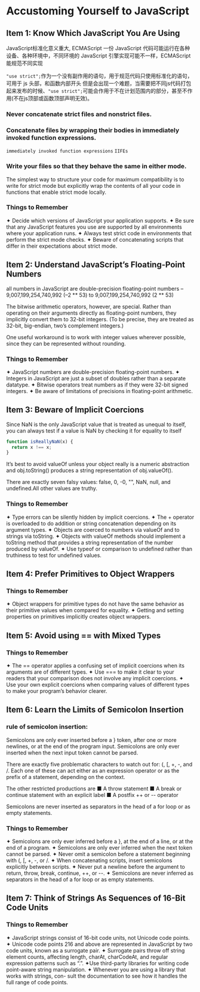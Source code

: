 
# Accustoming Yourself to JavaScript

## Item 1: Know Which JavaScript You Are Using

JavaScript标准化意义重大, ECMAScript
一份 JavaScript 代码可能运行在各种设备、各种环境中，不同环境的 JavaScript 引擎实现可能不一样，ECMAScript 能规范不同实现

`"use strict";`作为一个没有副作用的语句，用于规范代码只使用标准化的语句，可用于 js 头部，和函数内部开头
但是会出现一个难题，当需要把不同js代码打包起来发布的时候、`"use strict";`可能会作用于不在计划范围内的部分，甚至不作用(不在js顶部或函数顶部声明无效)。
### Never concatenate strict files and nonstrict files.
### Concatenate files by wrapping their bodies in immediately invoked function expressions.

`immediately invoked function expressions` `IIFEs`

### Write your files so that they behave the same in either mode.
The simplest way to structure your code for maximum compatibility is to write for strict mode but explicitly wrap the contents of all your code in functions that enable strict mode locally.

### Things to Remember
✦ Decide which versions of JavaScript your application supports.
✦ Be sure that any JavaScript features you use are supported by all environments where your application runs.
✦ Always test strict code in environments that perform the strict mode checks.
✦ Beware of concatenating scripts that differ in their expectations about strict mode.

## Item 2: Understand JavaScript’s Floating-Point Numbers
all numbers in JavaScript are double-precision floating-point numbers
–9,007,199,254,740,992 (–2 ** 53) to 9,007,199,254,740,992 (2 ** 53)

The bitwise arithmetic operators, however, are special. Rather than operating on their arguments directly as floating-point numbers, they implicitly convert them to 32-bit integers. (To be precise, they are treated as 32-bit, big-endian, two’s complement integers.) 

One useful workaround is to work with integer values wherever possible, since they can be represented without rounding.

### Things to Remember
✦ JavaScript numbers are double-precision floating-point numbers.
✦ Integers in JavaScript are just a subset of doubles rather than a
separate datatype.
✦ Bitwise operators treat numbers as if they were 32-bit signed integers.
✦ Be aware of limitations of precisions in floating-point arithmetic.

## Item 3: Beware of Implicit Coercions

Since NaN is the only JavaScript value that is treated as unequal to itself, you can always test if a value is NaN by checking it for equality to itself

```js
function isReallyNaN(x) { 
  return x !== x;
}
```

 It’s best to avoid valueOf unless your object really is a numeric abstraction and obj.toString() produces a string representation of obj.valueOf().

 There are exactly seven falsy values: false, 0, -0, "", NaN, null, and undefined.All other values are truthy.


### Things to Remember
✦ Type errors can be silently hidden by implicit coercions.
✦ The + operator is overloaded to do addition or string concatenation
depending on its argument types.
✦ Objects are coerced to numbers via valueOf and to strings via
toString.
✦ Objects with valueOf methods should implement a toString method that provides a string representation of the number produced by valueOf.
✦ Use typeof or comparison to undefined rather than truthiness to test for undefined values.

## Item 4: Prefer Primitives to Object Wrappers

### Things to Remember
✦ Object wrappers for primitive types do not have the same behavior as their primitive values when compared for equality.
✦ Getting and setting properties on primitives implicitly creates object wrappers.

## Item 5: Avoid using == with Mixed Types

### Things to Remember
✦ The == operator applies a confusing set of implicit coercions when its arguments are of different types.
✦ Use === to make it clear to your readers that your comparison does not involve any implicit coercions.
✦ Use your own explicit coercions when comparing values of different types to make your program’s behavior clearer.

## Item 6: Learn the Limits of Semicolon Insertion

### rule of semicolon insertion:
Semicolons are only ever inserted before a } token, after one or more newlines, or at the end of the program input.
Semicolons are only ever inserted when the next input token cannot be parsed.

There are exactly five problematic characters to watch out for: (, [, +, -, and /. Each one of these can act either as an expression operator or as the prefix of a statement, depending on the context.

The other restricted productions are
■ A throw statement
■ A break or continue statement with an explicit label
■ A postfix ++ or -- operator

Semicolons are never inserted as separators in the head of a for loop or as empty statements.

### Things to Remember
✦ Semicolons are only ever inferred before a }, at the end of a line, or at the end of a program.
✦ Semicolons are only ever inferred when the next token cannot be parsed.
✦ Never omit a semicolon before a statement beginning with (, [, +, -, or /.
✦ When concatenating scripts, insert semicolons explicitly between scripts.
✦ Never put a newline before the argument to return, throw, break, continue, ++, or --.
✦ Semicolons are never inferred as separators in the head of a for loop or as empty statements.

## Item 7: Think of Strings As Sequences of 16-Bit Code Units

### Things to Remember
✦ JavaScript strings consist of 16-bit code units, not Unicode code points.
✦ Unicode code points 216 and above are represented in JavaScript by two code units, known as a surrogate pair.
✦ Surrogate pairs throw off string element counts, affecting length, charAt, charCodeAt, and regular expression patterns such as “.”.
✦Use third-party libraries for writing code point-aware string manipulation.
✦ Whenever you are using a library that works with strings, con- sult the documentation to see how it handles the full range of code points.